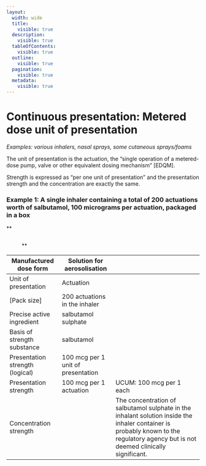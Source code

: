 ```yaml
---
layout:
  width: wide
  title:
    visible: true
  description:
    visible: true
  tableOfContents:
    visible: true
  outline:
    visible: true
  pagination:
    visible: true
  metadata:
    visible: true
---
```


# Continuous presentation: Metered dose unit of presentation

_Examples: various inhalers, nasal sprays, some cutaneous sprays/foams_

The unit of presentation is the actuation, the “single operation of a metered-dose pump, valve or other equivalent dosing mechanism” \[EDQM].

Strength is expressed as “per one unit of presentation” and the presentation strength and the concentration are exactly the same.

### Example 1: A single inhaler containing a total of 200 actuations worth of salbutamol, 100 micrograms per actuation, packaged in a box

\*\*

<figure><img src="../../../../../../authoring/pharmaceutical-and-biologic-product/images/304775951.jpg" alt=""><figcaption><p>**</p></figcaption></figure>

| Manufactured dose form          | Solution for aerosolisation        |                                                                                                                                                                                     |
| ------------------------------- | ---------------------------------- | ----------------------------------------------------------------------------------------------------------------------------------------------------------------------------------- |
| Unit of presentation            | Actuation                          |                                                                                                                                                                                     |
| \[Pack size]                    | 200 actuations in the inhaler      |                                                                                                                                                                                     |
| Precise active ingredient       | salbutamol sulphate                |                                                                                                                                                                                     |
| Basis of strength substance     | salbutamol                         |                                                                                                                                                                                     |
| Presentation strength (logical) | 100 mcg per 1 unit of presentation |                                                                                                                                                                                     |
| Presentation strength           | 100 mcg per 1 actuation            | UCUM: 100 mcg per 1 each                                                                                                                                                            |
| Concentration strength          |                                    | The concentration of salbutamol sulphate in the inhalant solution inside the inhaler container is probably known to the regulatory agency but is not deemed clinically significant. |
